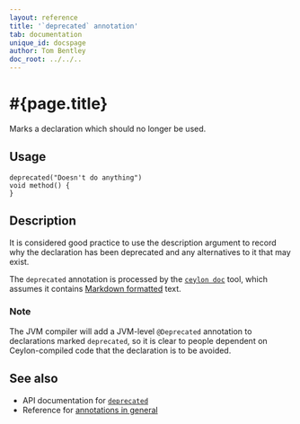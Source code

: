 ```yaml
---
layout: reference
title: '`deprecated` annotation'
tab: documentation
unique_id: docspage
author: Tom Bentley
doc_root: ../../..
---
```


# #{page.title}

Marks a declaration which should no longer be used.

## Usage

<!-- try: -->
    deprecated("Doesn't do anything")
    void method() {
    }

## Description

It is considered good practice to use the description argument to 
record why the declaration has been deprecated and any alternatives 
to it that may exist.

The `deprecated` annotation is processed by the 
[`ceylon doc`](#{site.urls.ceylon_tool_current}/ceylon-doc.html) tool, 
which assumes it contains [Markdown formatted](../markdown/) text.

### Note

The JVM compiler will add a JVM-level `@Deprecated` annotation
to declarations marked `deprecated`, so it is clear to people dependent 
on Ceylon-compiled code that the declaration is to be avoided.

## See also

* API documentation for [`deprecated`](#{site.urls.apidoc_current}/index.html#deprecated)
* Reference for [annotations in general](../../structure/annotation/)

